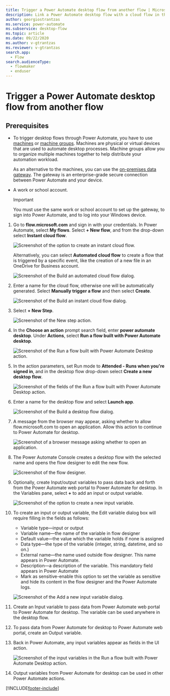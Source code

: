 ```yaml
---
title: Trigger a Power Automate desktop flow from another flow | Microsoft Docs
description: Link a Power Automate desktop flow with a cloud flow in the Power Automate portal
author: georgiostrantzas
ms.service: power-automate
ms.subservice: desktop-flow
ms.topic: article
ms.date: 09/22/2020
ms.author: v-gtrantzas
ms.reviewer: v-gtrantzas
search.app: 
  - Flow
search.audienceType: 
  - flowmaker
  - enduser
---
```



# Trigger a Power Automate desktop flow from another flow


## Prerequisites

- To trigger desktop flows through Power Automate, you have to use [machines](manage-machines.md) or [machine groups](manage-machine-groups.md). Machines are physical or virtual devices that are used to automate desktop processes. Machine groups allow you to organize multiple machines together to help distribute your automation workload.

   As an alternative to the machines, you can use the [on-premises data gateway](https://go.microsoft.com/fwlink/?LinkID=820580&clcid=0x409). The gateway is an enterprise-grade secure connection between Power Automate and your device. 

- A work or school account. 

   >[!IMPORTANT]
   >You must use the same work or school account to set up the gateway, to sign into Power Automate, and to log into your Windows device.
   

1. Go to **flow.microsoft.com** and sign in with your credentials. In Power Automate, select **My flows**. Select **+ New flow**, and from the drop-down select **Instant cloud flow**.

   ![Screenshot of the option to create an instant cloud flow.](\media\link-pad-flow-portal\my-flows-instant-blank.png)

   Alternatively, you can select **Automated cloud flow** to create a flow that is triggered by a specific event, like the creation of a new file in an OneDrive for Business account.

   ![Screenshot of the Build an automated cloud flow dialog.](\media\link-pad-flow-portal\automated-cloud-flow.png)

1. Enter a name for the cloud flow, otherwise one will be automatically generated. Select **Manually trigger a flow** and then select **Create**.

   ![Screenshot of the Build an instant cloud flow dialog.](\media\link-pad-flow-portal\manually-trigger-flow.png)

1. Select **+ New Step**.

   ![Screenshot of the New step action.](\media\link-pad-flow-portal\new-step.png)

1. In the **Choose an action** prompt search field, enter **power automate desktop**. Under **Actions**, select **Run a flow built with Power Automate desktop**.

   ![Screenshot of the Run a flow built with Power Automate Desktop action.](\media\link-pad-flow-portal\action-search.png)

1. In the action parameters, set Run mode to **Attended - Runs when you're signed in**, and in the desktop flow drop-down select **Create a new desktop flow**.

   ![Screenshot of the fields of the Run a flow built with Power Automate Desktop action.](\media\link-pad-flow-portal\run-desktop-flow-v2-action-properties.png)

1. Enter a name for the desktop flow and select **Launch app**.

   ![Screenshot of the Build a desktop flow dialog.](\media\link-pad-flow-portal\build-desktop-flow-dialog.png)

1. A message from the browser may appear, asking whether to allow flow.microsoft.com to open an application. Allow this action to continue to Power Automate for desktop.

   ![Screenshot of a browser message asking whether to open an application.](\media\link-pad-flow-portal\browser-open-application.png)

1. The Power Automate Console creates a desktop flow with the selected name and opens the flow designer to edit the new flow.

   ![Screenshot of the flow designer.](\media\link-pad-flow-portal\flow-designer-blank.png)

1. Optionally, create Input/output variables to pass data back and forth from the Power Automate web portal to Power Automate for desktop. In the Variables pane, select **+** to add an input or output variable.

   ![Screenshot of the option to create a new input variable.](\media\link-pad-flow-portal\new-input-output-var.png)

1. To create an input or output variable, the Edit variable dialog box will require filling in the fields as follows:
   * Variable type—input or output
   * Variable name—the name of the variable in flow designer
   * Default value—the value which the variable holds if none is assigned
   * Data type—the type of the variable (integer, string, datetime, and so on.)
   * External name—the name used outside flow designer. This name appears in Power    Automate.
   * Description—a description of the variable. This mandatory field appears in Power Automate
   * Mark as sensitive-enable this option to set the variable as sensitive and hide its content in the flow designer and the Power Automate logs.

   ![Screenshot of the Add a new input variable dialog.](\media\link-pad-flow-portal\add-new-input-var.png)

1. Create an Input variable to pass data from Power Automate web portal to Power Automate for desktop. The variable can be used anywhere in the desktop flow.

1. To pass data from Power Automate for desktop to Power Automate web portal, create an Output variable.

1. Back in Power Automate, any input variables appear as fields in the UI action.

   ![Screenshot of the input variables in the Run a flow built with Power Automate Desktop action.](\media\link-pad-flow-portal\run-desktop-flow-v2-action-properties-2.png)

1. Output variables from Power Automate for desktop can be used in other Power Automate actions.




[!INCLUDE[footer-include](../includes/footer-banner.md)]
